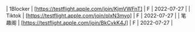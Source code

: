 | 1Blocker | [https://testflight.apple.com/join/KjmVWFnT] | F | 2022-07-27 |
| Tiktok | [https://testflight.apple.com/join/plxN3myo] | F | 2022-07-27 |
| 笔趣阁 | [https://testflight.apple.com/join/BkCvkK4J] | F | 2022-07-27 |

